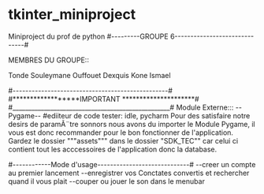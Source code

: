 # tkinter_miniproject
Miniproject du prof de python
#---------GROUPE 6------------------------------#

MEMBRES DU GROUPE::

Tonde Souleymane
Ouffouet Dexquis
Kone Ismael

#-------------------------------------------------#
#******************IMPORTANT *********************#
#__________________________________________________#
Module Externe::: --Pygame--
#ediiteur de code tester: idle, pycharm
Pour des satisfaire notre desirs de  paramÃ¨tre sonnors
nous avons du importer le Module Pygame, il vous est donc recommander pour
le bon fonctionner de l'application.
Gardez le dossier """assets""" dans le dossier "SDK_TEC"" car celui ci
contient tout les acccessoires de l'application donc la database.

#------------Mode d'usage-----------------------------#
--creer un compte au premier lancement
--enregistrer vos Conctates convertis et rechercher quand il vous plait
--couper ou jouer le son dans le menubar










